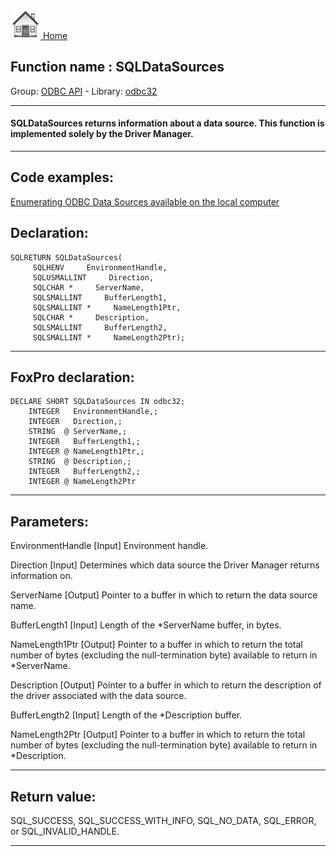 [<img src="../../images/home.png"> Home ](https://github.com/VFPX/Win32API)  

## Function name : SQLDataSources
Group: [ODBC API](../../functions_group.md#ODBC_API)  -  Library: [odbc32](../../../libraries.md#odbc32)  
***  


#### SQLDataSources returns information about a data source. This function is implemented solely by the Driver Manager.
***  


## Code examples:
[Enumerating ODBC Data Sources available on the local computer](../../samples/sample_284.md)  

## Declaration:
```foxpro  
SQLRETURN SQLDataSources(
     SQLHENV     EnvironmentHandle,
     SQLUSMALLINT     Direction,
     SQLCHAR *     ServerName,
     SQLSMALLINT     BufferLength1,
     SQLSMALLINT *     NameLength1Ptr,
     SQLCHAR *     Description,
     SQLSMALLINT     BufferLength2,
     SQLSMALLINT *     NameLength2Ptr);  
```  
***  


## FoxPro declaration:
```foxpro  
DECLARE SHORT SQLDataSources IN odbc32;
	INTEGER   EnvironmentHandle,;
	INTEGER   Direction,;
	STRING  @ ServerName,;
	INTEGER   BufferLength1,;
	INTEGER @ NameLength1Ptr,;
	STRING  @ Description,;
	INTEGER   BufferLength2,;
	INTEGER @ NameLength2Ptr  
```  
***  


## Parameters:
EnvironmentHandle 
[Input]
Environment handle. 

Direction 
[Input]
Determines which data source the Driver Manager returns information on.

ServerName 
[Output]
Pointer to a buffer in which to return the data source name. 

BufferLength1 
[Input]
Length of the *ServerName buffer, in bytes.

NameLength1Ptr 
[Output]
Pointer to a buffer in which to return the total number of bytes (excluding the null-termination byte) available to return in *ServerName. 

Description 
[Output]
Pointer to a buffer in which to return the description of the driver associated with the data source.

BufferLength2 
[Input]
Length of the *Description buffer. 

NameLength2Ptr 
[Output]
Pointer to a buffer in which to return the total number of bytes (excluding the null-termination byte) available to return in *Description.   
***  


## Return value:
SQL_SUCCESS, SQL_SUCCESS_WITH_INFO, SQL_NO_DATA, SQL_ERROR, or SQL_INVALID_HANDLE.  
***  


